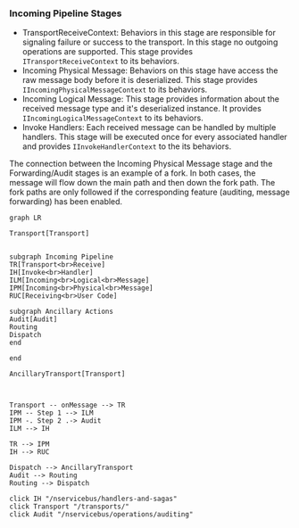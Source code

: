 ### Incoming Pipeline Stages

* TransportReceiveContext: Behaviors in this stage are responsible for signaling failure or success to the transport. In this stage no outgoing operations are supported. This stage provides `ITransportReceiveContext` to its behaviors.
* Incoming Physical Message: Behaviors on this stage have access the raw message body before it is deserialized. This stage provides `IIncomingPhysicalMessageContext` to its behaviors.
* Incoming Logical Message: This stage provides information about the received message type and it's deserialized instance. It provides `IIncomingLogicalMessageContext` to its behaviors.
* Invoke Handlers: Each received message can be handled by multiple handlers. This stage will be executed once for every associated handler and provides `IInvokeHandlerContext` to the its behaviors.

The connection between the Incoming Physical Message stage and the Forwarding/Audit stages is an example of a fork. In both cases, the message will flow down the main path and then down the fork path. The fork paths are only followed if the corresponding feature (auditing, message forwarding) has been enabled.

```mermaid
graph LR

Transport[Transport]


subgraph Incoming Pipeline
TR[Transport<br>Receive]
IH[Invoke<br>Handler]
ILM[Incoming<br>Logical<br>Message]
IPM[Incoming<br>Physical<br>Message]
RUC[Receiving<br>User Code]

subgraph Ancillary Actions
Audit[Audit]
Routing
Dispatch
end

end

AncillaryTransport[Transport]



Transport -- onMessage --> TR
IPM -- Step 1 --> ILM
IPM -. Step 2 .-> Audit
ILM --> IH

TR --> IPM
IH --> RUC

Dispatch --> AncillaryTransport
Audit --> Routing
Routing --> Dispatch

click IH "/nservicebus/handlers-and-sagas"
click Transport "/transports/"
click Audit "/nservicebus/operations/auditing"
```
